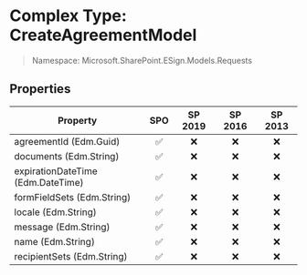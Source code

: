 # Complex Type: CreateAgreementModel

> Namespace: Microsoft.SharePoint.ESign.Models.Requests

## Properties

Property | SPO | SP 2019 | SP 2016 | SP 2013
----------|:---:|:-------:|:-------:|:-------:
agreementId (Edm.Guid) | ✅ | ❌ | ❌ | ❌
documents (Edm.String) | ✅ | ❌ | ❌ | ❌
expirationDateTime (Edm.DateTime) | ✅ | ❌ | ❌ | ❌
formFieldSets (Edm.String) | ✅ | ❌ | ❌ | ❌
locale (Edm.String) | ✅ | ❌ | ❌ | ❌
message (Edm.String) | ✅ | ❌ | ❌ | ❌
name (Edm.String) | ✅ | ❌ | ❌ | ❌
recipientSets (Edm.String) | ✅ | ❌ | ❌ | ❌